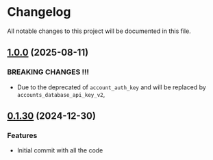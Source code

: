 # Changelog

All notable changes to this project will be documented in this file.

## [1.0.0]() (2025-08-11)

### BREAKING CHANGES !!!

* Due to the deprecated of `account_auth_key` and will be replaced by `accounts_database_api_key_v2`, 

## [0.1.30]() (2024-12-30)

### Features

* Initial commit with all the code
